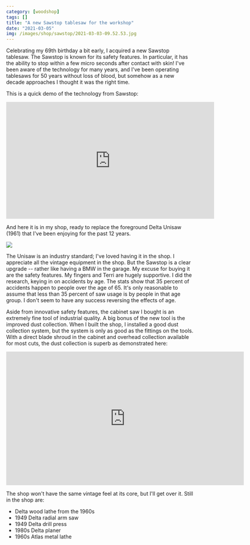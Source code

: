 ```yaml
---
category: [woodshop]
tags: []
title: "A new Sawstop tablesaw for the workshop"
date: "2021-03-05"
img: /images/shop/sawstop/2021-03-03-09.52.53.jpg
---
```


Celebrating my 69th birthday a bit early, I acquired a new Sawstop tablesaw.  The Sawstop is known for its safety features.  In particular, it has the ability to stop within a few micro seconds after contact with skin!   I've been aware of the technology for many years, and I've been operating tablesaws for 50 years without loss of blood, but somehow as a new decade approaches I thought it was the right time.

This is a quick demo of the technology from Sawstop:

<iframe width="560" height="315" src="https://www.youtube.com/embed/nafVvX5uaDs" frameborder="0" allow="accelerometer; autoplay; clipboard-write; encrypted-media; gyroscope; picture-in-picture" allowfullscreen></iframe>


And here it is in my shop, ready to replace the foreground Delta Unisaw (1961) that I've been enjoying for the past 12 years.

![](/images/shop/sawstop/2021-03-03-09.57.48.jpg)

 The Unisaw is an industry standard; I've loved having it in the shop.  I appreciate all the vintage equipment in the shop. But the Sawstop is a clear upgrade -- rather like having a BMW in the garage.  My excuse for buying it are the safety features.  My fingers and Terri are hugely supportive.  I did the research, keying in on accidents by age.   The stats show that 35 percent of accidents happen to people over the age of 65.   It's only reasonable to assume that less than 35 percent of saw usage is by people in that age group.  I don't seem to have any success reversing the effects of age.

Aside from innovative safety features, the cabinet saw I bought is an extremely fine tool of industrial quality.  A big bonus of the new tool is the improved dust collection.   When I built the shop, I  installed a good dust collection system, but the system is only as good as the fittings on the tools.  With a direct blade shroud in the cabinet and overhead collection available for most cuts, the dust collection is superb as demonstrated here:

<iframe src="https://player.vimeo.com/video/520184222" width="640" height="360" frameborder="0" allow="autoplay; fullscreen; picture-in-picture" allowfullscreen></iframe>

The shop won't have the same vintage feel at its core, but I'll get over it.   Still in the shop are:
- Delta wood lathe from the 1960s
- 1949 Delta radial arm saw
- 1949 Delta drill press
- 1980s Delta planer
- 1960s Atlas metal lathe

